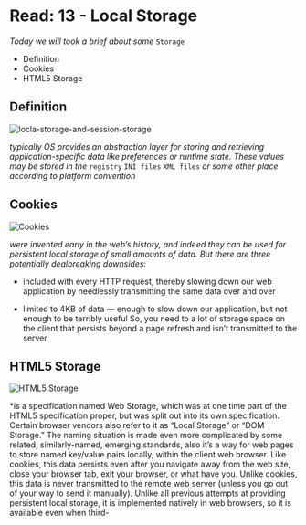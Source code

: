 # Read: 13 - Local Storage

*Today we will took a brief about some* `Storage`

* Definition
* Cookies
* HTML5 Storage

## Definition

![locla-storage-and-session-storage](locla-storage-and-session-storage.jpg) 

*typically OS provides an abstraction layer for storing and retrieving application-specific data like preferences or runtime state. These values may be stored in the* `registry` `INI files` `XML files` *or some other place according to platform convention*


## Cookies

![Cookies](What-Are-Cookies-Guide-to-Website-Cookies.png) 

*were invented early in the web’s history, and indeed they can be used for persistent local storage of small amounts of data. But there are three potentially dealbreaking downsides:*

- included with every HTTP request, thereby slowing down our web application by needlessly transmitting the same data over and over

- limited to 4KB of data — enough to slow down our application, but not enough to be terribly useful So, you need to a lot of storage space on the client that persists beyond a page refresh and isn’t transmitted to the server

## HTML5 Storage

![HTML5 Storage](webstorage-180528082855-thumbnail-4.jpg) 

*is a specification named Web Storage, which was at one time part of the HTML5 specification proper, but was split out into its own specification. Certain browser vendors also refer to it as “Local Storage” or “DOM Storage.” The naming situation is made even more complicated by some related, similarly-named, emerging standards, also it’s a way for web pages to store named key/value pairs locally, within the client web browser. Like cookies, this data persists even after you navigate away from the web site, close your browser tab, exit your browser, or what have you. Unlike cookies, this data is never transmitted to the remote web server (unless you go out of your way to send it manually). Unlike all previous attempts at providing persistent local storage, it is implemented natively in web browsers, so it is available even when third-